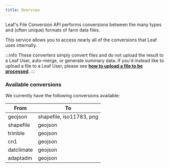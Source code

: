 ```yaml
---
title: Overview
---
```


Leaf's File Conversion API performs conversions between the many types and (often unique) formats of farm data files.

This service allows you to access nearly all of the conversions that Leaf uses internally.

:::info 
These converters simply convert files and do not upload the result to a Leaf User, auto-merge, or generate summary data. If you'd instead like to upload a file to a Leaf User, please see **[how to upload a file to be processed](https://leaf-agriculture.github.io/docs/docs/operations_endpoints#post-files)**.
:::

### Available conversions

We currently have the following conversions available:

| From       | To                       |
|------------|--------------------------|
| geojson    | shapefile, iso11783, png |
| shapefile  | geojson                  |
| trimble    | geojson                  |
| cn1        | geojson                  |
| datclimate | geojson                  |
| adaptadm   | geojson                  |
